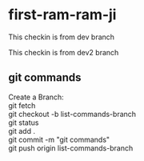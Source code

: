 # first-ram-ram-ji
This checkin is from dev branch

This checkin is from dev2 branch

## git commands
Create a Branch:  
git fetch  
git checkout -b list-commands-branch  
git status  
git add .  
git commit -m "git commands"  
git push origin list-commands-branch  